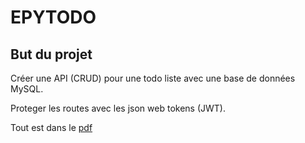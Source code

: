 # EPYTODO

## But du projet
Créer une API (CRUD) pour une todo liste avec une base de données MySQL.

Proteger les routes avec les json web tokens (JWT).

Tout est dans le [pdf](B-WEB-200_Epytodo.pdf)
